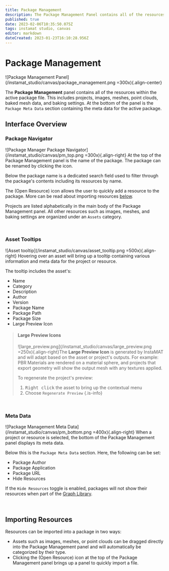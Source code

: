 ```yaml
---
title: Package Management
description: The Package Management Panel contains all of the resources within the active package file. This includes projects, images, meshes, point clouds, baked mesh data, and baking settings.
published: true
date: 2023-02-06T10:35:50.075Z
tags: instamat studio, canvas
editor: markdown
dateCreated: 2023-01-23T16:10:28.956Z
---
```


# Package Management

![Package Management Panel](/instamat_studio/canvas/package_management.png =300x){.align-center}

The **Package Management** panel contains all of the resources within the active package file. This includes projects, images, meshes, point clouds, baked mesh data, and baking settings. At the bottom of the panel is the `Package Meta Data` section containing the meta data for the active package.

## Interface Overview

### Package Navigator

![Package Manager Package Navigator](/instamat_studio/canvas/pm_top.png =300x){.align-right} At the top of the Package Management panel is the name of the package. The package can be renamed by clicking the <i class="fa-regular fa-pencil"></i> icon.

Below the package name is a dedicated search field used to filter through the package's contents including its resources by name.

The <i class="fa-regular fa-file-import"></i> (Open Resource) icon allows the user to quickly add a resource to the package. More can be read about importing resources <a href="#importing-resources">below</a>.

Projects are listed alphabetically in the main body of the Package Management panel. All other resources such as images, meshes, and baking settings are organized under an `Assets` category.

<br style="clear: right;"/>

### Asset Tooltips

![Asset tooltip](/instamat_studio/canvas/asset_tooltip.png =500x){.align-right} Hovering over an asset will bring up a tooltip containing various information and meta data for the project or resource.

The tooltip includes the asset's:

- Name
- Category
- Description
- Author
- Version
- Package Name
- Package Path
- Package Size
- Large Preview Icon

> #### Large Preview Icons
> ![large_preview.png](/instamat_studio/canvas/large_preview.png =250x){.align-right}The **Large Preview Icon** is generated by InstaMAT and will adapt based on the asset or project's outputs. For example: PBR Materials are rendered on a material sphere, and projects that export geometry will show the output mesh with any textures applied.
>
> To regenerate the project's preview:
>
> 1. <kbd>Right click</kbd> the asset to bring up the contextual menu
> 2. Choose `Regenerate Preview`
{.is-info}
<br style ="clear: right;"/>

### Meta Data

![Package Management Meta Data](/instamat_studio/canvas/pm_bottom.png =400x){.align-right} When a project or resource is selected, the bottom of the Package Management panel displays its meta data.

Below this is the `Package Meta Data` section. Here, the following can be set:

- Package Author
- Package Application
- Package URL
- Hide Resources

If the `Hide Resources` toggle is enabled, packages will not show their resources when part of the <a href="">Graph Library</a>.

<br style="clear: right;"/>

## Importing Resources

Resources can be imported into a package in two ways:

- Assets such as images, meshes, or point clouds can be dragged directly into the Package Management panel and will automatically be categorized by their type.
- Clicking the <i class="fa-regular fa-file-import"></i> (Open Resource) icon at the top of the Package Management panel brings up a panel to quickly import a file.